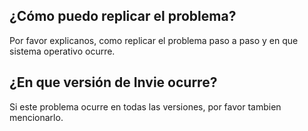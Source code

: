 ## ¿Cómo puedo replicar el problema?
Por favor explicanos, como replicar el problema paso a paso y en que sistema operativo ocurre.
## ¿En que versión de Invie ocurre?
Si este problema ocurre en todas las versiones, por favor tambien mencionarlo. 
